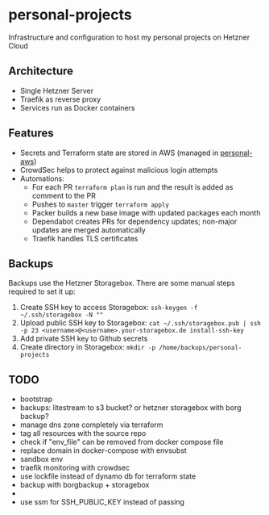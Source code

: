 # personal-projects

Infrastructure and configuration to host my personal projects on Hetzner Cloud

## Architecture

- Single Hetzner Server
- Traefik as reverse proxy
- Services run as Docker containers

## Features

- Secrets and Terraform state are stored in AWS (managed in [personal-aws](https://github.com/christianwaldmann/personal-aws))
- CrowdSec helps to protect against malicious login attempts
- Automations:
    - For each PR `terraform plan` is run and the result is added as comment to the PR
    - Pushes to `master` trigger `terraform apply`
    - Packer builds a new base image with updated packages each month
    - Dependabot creates PRs for dependency updates; non-major updates are merged automatically
    - Traefik handles TLS certificates

## Backups

Backups use the Hetzner Storagebox. There are some manual steps required to set it up:
1. Create SSH key to access Storagebox: `ssh-keygen -f ~/.ssh/storagebox -N ""`
2. Upload public SSH key to Storagebox: `cat ~/.ssh/storagebox.pub | ssh -p 23 <username>@<username>.your-storagebox.de install-ssh-key`
3. Add private SSH key to Github secrets
4. Create directory in Storagebox: `mkdir -p /home/backups/personal-projects`

## TODO

- bootstrap
- backups: litestream to s3 bucket? or hetzner storagebox with borg backup?
- manage dns zone completely via terraform
- tag all resources with the source repo
- check if "env_file" can be removed from docker compose file
- replace domain in docker-compose with envsubst
- sandbox env
- traefik monitoring with crowdsec
- use lockfile instead of dynamo db for terraform state
- backup with borgbackup + storagebox
- 
- use ssm for SSH_PUBLIC_KEY instead of passing
